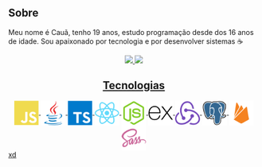 
## Sobre
Meu nome é Cauã, tenho 19 anos, estudo programação desde dos 16 anos de idade.
Sou apaixonado por tecnologia e por desenvolver sistemas :coffee: 


<div align="center">
  <a href="https://github.com/andradecaua">
  <img height="180em" src="https://github-readme-stats.vercel.app/api?username=andradecaua&show_icons=true&theme=dracula&include_all_commits=true&count_private=true"/>
  <img height="180em" src="https://github-readme-stats.vercel.app/api/top-langs/?username=andradecaua&layout=compact&langs_count=7&theme=dracula"/>
</div>

<div align="center">
  <h2>Tecnologias</h2>
    <img align="center" alt="javascript" height="50" width="50" src="https://raw.githubusercontent.com/devicons/devicon/master/icons/javascript/javascript-plain.svg">
    <img align="center" alt="javascript" height="50" width="50" src="https://raw.githubusercontent.com/devicons/devicon/master/icons/java/java-original.svg">
    <img align="center" alt="javascript" height="50" width="50" src="https://raw.githubusercontent.com/devicons/devicon/master/icons/typescript/typescript-original.svg">
    <img align="center" alt="javascript" height="50" width="50" src="https://raw.githubusercontent.com/devicons/devicon/master/icons/react/react-original.svg">
    <img align="center" alt="javascript" height="50" width="50" src="https://raw.githubusercontent.com/devicons/devicon/master/icons/nodejs/nodejs-original.svg">
    <img align="center" alt="javascript" height="50" width="50" src="https://raw.githubusercontent.com/devicons/devicon/master/icons/express/express-original.svg">
    <img align="center" alt="javascript" height="50" width="50" src="https://raw.githubusercontent.com/devicons/devicon/master/icons/redux/redux-original.svg">
    <img align="center" alt="javascript" height="50" width="50" src="https://raw.githubusercontent.com/devicons/devicon/master/icons/postgresql/postgresql-original.svg">
    <img align="center" alt="javascript" height="50" width="50" src="https://raw.githubusercontent.com/devicons/devicon/master/icons/firebase/firebase-plain.svg">
    <img align="center" alt="javascript" height="50" width="50" src="https://raw.githubusercontent.com/devicons/devicon/master/icons/sass/sass-original.svg">
</div>

  <div>
     xd
  </div>
